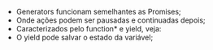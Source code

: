 * Generators funcionam semelhantes as Promises;
* Onde ações podem ser pausadas e continuadas depois;
* Caracterizados pelo function* e yield, veja:
* O yield pode salvar o estado da variável;